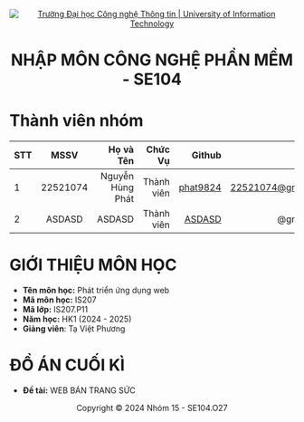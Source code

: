 <!-- Banner -->
<p align="center">
  <a href="https://www.uit.edu.vn/" title="Trường Đại học Công nghệ Thông tin" style="border: none;">
    <img src="https://i.imgur.com/WmMnSRt.png" alt="Trường Đại học Công nghệ Thông tin | University of Information Technology">
  </a>
</p>

<h1 align="center"><b>NHẬP MÔN CÔNG NGHỆ PHẦN MỀM - SE104 </b></h1>

# Thành viên nhóm
| STT    | MSSV          | Họ và Tên              |Chức Vụ    | Github                                                  | Email                   |
| ------ |:-------------:| ----------------------:|----------:|--------------------------------------------------------:|-------------------------:
| 1      | 22521074      | Nguyễn Hùng Phát         |Thành viên|[phat9824](https://github.com/phat9824)  |22521074@gm.uit.edu.vn   |
| 2      | ASDASD      | ASDASD        | Thành viên|[ASDASD](https://github.com/)            |@gm.uit.edu.vn   |


# GIỚI THIỆU MÔN HỌC
* **Tên môn học:** Phát triển ứng dụng web
* **Mã môn học:** IS207
* **Mã lớp:** IS207.P11
* **Năm học:** HK1 (2024 - 2025)
* **Giảng viên**: Tạ Việt Phương

# ĐỒ ÁN CUỐI KÌ
* **Đề tài:** WEB BÁN TRANG SỨC


<p align='center'>Copyright © 2024 Nhóm 15 - SE104.O27</p>



